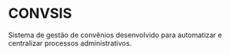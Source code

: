 # CONVSIS
Sistema de gestão de convênios desenvolvido para automatizar e centralizar processos administrativos.
